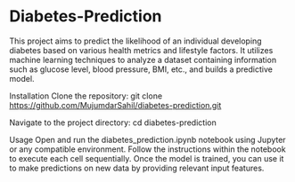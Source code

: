 # Diabetes-Prediction
This project aims to predict the likelihood of an individual developing diabetes based on various health metrics and lifestyle factors. It utilizes machine learning techniques to analyze a dataset containing information such as glucose level, blood pressure, BMI, etc., and builds a predictive model.

Installation
Clone the repository:
git clone https://github.com/MujumdarSahil/diabetes-prediction.git

Navigate to the project directory:
cd diabetes-prediction

Usage
Open and run the diabetes_prediction.ipynb notebook using Jupyter or any compatible environment.
Follow the instructions within the notebook to execute each cell sequentially.
Once the model is trained, you can use it to make predictions on new data by providing relevant input features.

